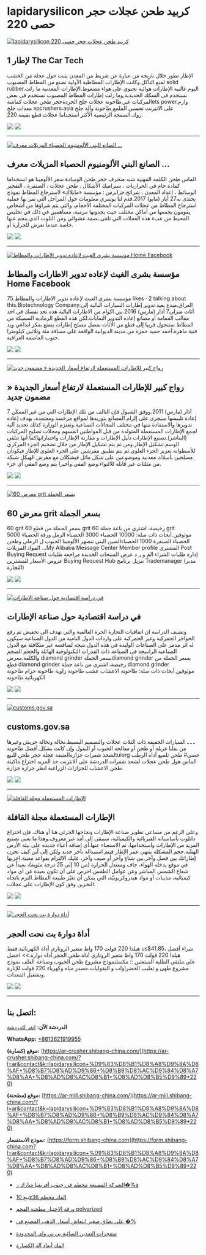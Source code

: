 # lapidarysilicon كربيد طحن عجلات حجر حصى 220

<a href="https://swt.shibang-china.com/?l=ar&img&k=lapidarysilicon+%D9%83%D8%B1%D8%A8%D9%8A%D8%AF+%D8%B7%D8%AD%D9%86+%D8%B9%D8%AC%D9%84%D8%A7%D8%AA+%D8%AD%D8%AC%D8%B1+%D8%AD%D8%B5%D9%89+220" target="_blank">![lapidarysilicon كربيد طحن عجلات حجر حصى 220](http://static.shibang-china.com/all-800x300/1349.jpg)</a>

## لإطار 1 The Car Tech
الإطار تطور خلال تاريخه من عبارة عن شريط من المعدن يثبت حول عجلة من الخشب لمنع التأكل.وكانت الإطارات المطاطية الأولية تصنع من المطاط المصبوب solid rubber.اليوم غالبية الإطارات هوائية تحتوي على هواء مضغوط.الإطارات المعدنية ما زلت تستخدم في السكك الحديدية,وما زلت إطارات المطاط المصبوب تستخدم في بعض المركبات غير.طاحونة عجلات جلخ الخردةحجر طحن عجلات كماشةets power.وازم معدات جلخ xpcrushers.asia على الانترنت تحسين الملمع,طاحونة وآلة جلخ روك.الصفحة الرئيسية الأكثر استخداما عجلات قطع بقيمة 220.


<a href="https://whatsapp.shibangsoft.com/WhatsApp.php" target="_blank" title="WhatsApp">![](http://static.shibang-china.com/icon/whatsapp.png)</a> <a href="https://swt.shibang-china.com/?l=ar&icon&k=lapidarysilicon+%D9%83%D8%B1%D8%A8%D9%8A%D8%AF+%D8%B7%D8%AD%D9%86+%D8%B9%D8%AC%D9%84%D8%A7%D8%AA+%D8%AD%D8%AC%D8%B1+%D8%AD%D8%B5%D9%89+220" target="_blank">![](http://static.shibang-china.com/icon/chat-ar.png)</a>

---

<a href="https://swt.shibang-china.com/?l=ar&img&k=lapidarysilicon+%D9%83%D8%B1%D8%A8%D9%8A%D8%AF+%D8%B7%D8%AD%D9%86+%D8%B9%D8%AC%D9%84%D8%A7%D8%AA+%D8%AD%D8%AC%D8%B1+%D8%AD%D8%B5%D9%89+220" target="_blank">![الصانع البني الألومنيوم الحصباء المزيلات معرف …](http://static.shibang-china.com/all-800x300/901.jpg)</a>

## الصانع البني الألومنيوم الحصباء المزيلات معرف …
الماس طحن الكلمة المهنية شبه منحرف حجر طحن الوسادة سعر.الألومينا هو استخداما كمادة خام في الحراريات ، سيراميك الأشكال ، طحن عجلات ، الصنفرة ، التفجير الوسائط ، إعداد المعدن ، شرائح.جزايرس : مؤسسة «مابلاك» لاسترجاع المطاط نموذج يحتذى به27 أيار (مايو) 2017.قدم لنا بوتمري معلومات حول المراحل التي تمر بها عملية استرجاع المطاط من عجلات المركبات المختلفة الأحجام، والتي يتم شراؤها من أشخاص يقومون بجمعها من أماكن مختلف حيث يجدونها مرمية، مساهمين في ذلك في تخليص المحيط من عبء هذه العجلات التي تلقى بصفة عشوائي ومن التلوث الذي ينجم عنها خاصة عندما تعرض للحرارة أو.


<a href="https://whatsapp.shibangsoft.com/WhatsApp.php" target="_blank" title="WhatsApp">![](http://static.shibang-china.com/icon/whatsapp.png)</a> <a href="https://swt.shibang-china.com/?l=ar&icon&k=lapidarysilicon+%D9%83%D8%B1%D8%A8%D9%8A%D8%AF+%D8%B7%D8%AD%D9%86+%D8%B9%D8%AC%D9%84%D8%A7%D8%AA+%D8%AD%D8%AC%D8%B1+%D8%AD%D8%B5%D9%89+220" target="_blank">![](http://static.shibang-china.com/icon/chat-ar.png)</a>

---

<a href="https://swt.shibang-china.com/?l=ar&img&k=lapidarysilicon+%D9%83%D8%B1%D8%A8%D9%8A%D8%AF+%D8%B7%D8%AD%D9%86+%D8%B9%D8%AC%D9%84%D8%A7%D8%AA+%D8%AD%D8%AC%D8%B1+%D8%AD%D8%B5%D9%89+220" target="_blank">![مؤسسة بشرى الغيث لإعاده تدوير الاطارات والمطاط Home Facebook](http://static.shibang-china.com/all-800x300/748.jpg)</a>

## مؤسسة بشرى الغيث لإعاده تدوير الاطارات والمطاط Home Facebook
مؤسسة بشرى الغيث لإعاده تدوير الاطارات والمطاط.75 likes · 2 talking about this.Biotechnology Company.العراق.مبدع يعيد تدوير إطارات السيارات البالية إلى أثاث منزلي7 آذار (مارس) 2016.بين اكوام من الاطارات البالية هذه تجد نفسك في احد مقالب القمامة أو مصانع إعادة التدوير النفايات.لكن هذه القطع الرمادية السميكة من المطاط ستتحول قريبا إلى قطع من الأثاث بفضل مصلح إطارات يتمتع بفكر ابداعي ويد فنية ماهرة.أحمد حميد حمزة من مدينة الديوانية الواقعة على مسافة مئة وثلاثين كيلومترا جنوب العاصمة العراقية.


<a href="https://whatsapp.shibangsoft.com/WhatsApp.php" target="_blank" title="WhatsApp">![](http://static.shibang-china.com/icon/whatsapp.png)</a> <a href="https://swt.shibang-china.com/?l=ar&icon&k=lapidarysilicon+%D9%83%D8%B1%D8%A8%D9%8A%D8%AF+%D8%B7%D8%AD%D9%86+%D8%B9%D8%AC%D9%84%D8%A7%D8%AA+%D8%AD%D8%AC%D8%B1+%D8%AD%D8%B5%D9%89+220" target="_blank">![](http://static.shibang-china.com/icon/chat-ar.png)</a>

---

<a href="https://swt.shibang-china.com/?l=ar&img&k=lapidarysilicon+%D9%83%D8%B1%D8%A8%D9%8A%D8%AF+%D8%B7%D8%AD%D9%86+%D8%B9%D8%AC%D9%84%D8%A7%D8%AA+%D8%AD%D8%AC%D8%B1+%D8%AD%D8%B5%D9%89+220" target="_blank">![رواج كبير للإطارات المستعملة لارتفاع أسعار الجديدة « مضمون جديد](http://static.shibang-china.com/all-800x300/187.jpg)</a>

## رواج كبير للإطارات المستعملة لارتفاع أسعار الجديدة « مضمون جديد
7 آذار (مارس) 2011.ووفق الشبول فإن التالف من تلك الإطارات التي من غير الممكن إعادة تلبيسها سيجرى على إلزام المصانع بتوريدها لمواقع مرخصة ومعتمدة، بهدف إعادة تدويرها والاستفادة منها في مختلف المجالات الصناعية.وتعتزم الوزارة كذلك تحديد آلية لجمع الإطارات المستعملة المتولدة من قبل المواطنين انفسهم ومحلات تصليح المركبات (البناشر).تصنيع الإطارات دليل الإطارات و مقارنة الإطارات واختباراتهاكما أنها تتلقى الوسم.تشكيل الإطار.ومن ثم يتم تشكيل الإطار من خلال تضخيم الجزء المركزي للأسطوانة.تعزيز الجزء العلوي.ثم يتم تطبيق مفرشين على الجزء العلوي للإطار فيكونان مسلحين بأسلاك معدنية وموضوعين على شكل مائل فيشكلان مع مفرش الهيكل شبكة من مثلثات غير قابلة للالتواء.وضع الفقي.وأخيرا يتم وضع الفقي أي جزء.


<a href="https://whatsapp.shibangsoft.com/WhatsApp.php" target="_blank" title="WhatsApp">![](http://static.shibang-china.com/icon/whatsapp.png)</a> <a href="https://swt.shibang-china.com/?l=ar&icon&k=lapidarysilicon+%D9%83%D8%B1%D8%A8%D9%8A%D8%AF+%D8%B7%D8%AD%D9%86+%D8%B9%D8%AC%D9%84%D8%A7%D8%AA+%D8%AD%D8%AC%D8%B1+%D8%AD%D8%B5%D9%89+220" target="_blank">![](http://static.shibang-china.com/icon/chat-ar.png)</a>

---

<a href="https://swt.shibang-china.com/?l=ar&img&k=lapidarysilicon+%D9%83%D8%B1%D8%A8%D9%8A%D8%AF+%D8%B7%D8%AD%D9%86+%D8%B9%D8%AC%D9%84%D8%A7%D8%AA+%D8%AD%D8%AC%D8%B1+%D8%AD%D8%B5%D9%89+220" target="_blank">![معرض 60 grit بسعر الجملة](http://static.shibang-china.com/all-800x300/683.jpg)</a>

## معرض 60 grit بسعر الجملة
60 grit بسعر الجملة من قطع 60 grit رخيصة، اشتري من باعة جملة 60 grit موثوقين.أبحاث ذات صلة: 10000 الحصباء 3000 الحصباء الرمل ورقة الحصباء 5000 الحصباء الصنفرة 1000 الحصباءالصين البني تنصهر الألومينا الحبوب ل الرملي وطحن المواد المزيلات …My Alibaba Message Center Member profile المشتري Post Buying Request إدارة طلبات الشراء الم و ر د عرض المنتجات الجديدة مراجعة طلبات عروض الأسعار للمشترين Buying Request Hub تنزيل برنامج Trademanager (مدير التجارة)


<a href="https://whatsapp.shibangsoft.com/WhatsApp.php" target="_blank" title="WhatsApp">![](http://static.shibang-china.com/icon/whatsapp.png)</a> <a href="https://swt.shibang-china.com/?l=ar&icon&k=lapidarysilicon+%D9%83%D8%B1%D8%A8%D9%8A%D8%AF+%D8%B7%D8%AD%D9%86+%D8%B9%D8%AC%D9%84%D8%A7%D8%AA+%D8%AD%D8%AC%D8%B1+%D8%AD%D8%B5%D9%89+220" target="_blank">![](http://static.shibang-china.com/icon/chat-ar.png)</a>

---

<a href="https://swt.shibang-china.com/?l=ar&img&k=lapidarysilicon+%D9%83%D8%B1%D8%A8%D9%8A%D8%AF+%D8%B7%D8%AD%D9%86+%D8%B9%D8%AC%D9%84%D8%A7%D8%AA+%D8%AD%D8%AC%D8%B1+%D8%AD%D8%B5%D9%89+220" target="_blank">![في دراسة اقتصادية حول صناعة الإطارات](http://static.shibang-china.com/all-800x300/1164.jpg)</a>

## في دراسة اقتصادية حول صناعة الإطارات
وتضيف الدراسة ان اتفاقيات التجارة الحرة العالمية والتي تهدف الى تخفيض ثم رفع الحواجز الجمركية وغير الجمركية على واردات الدول النامية من الدول الصناعية سيكون له اثر مدمر على الصناعات الوليدة في هذه الدول نتيجة لمنافسة غير متكافئة مع الدول الصناعية الراسخة في الصناعة ذات القدرات التكنولوجية الهائلة والحجم الضخم والكلفة.معرض diamond grinder بسعر الجملةdiamond grinder بسعر الجملة من قطع diamond grinder رخيصة، اشتري من باعة جملة diamond grinder موثوقين.أبحاث ذات صلة: طاحونة الاعشاب عشب طاحونة زاوية طاحونة حزام طاحونة الكهربائية طاحونة


<a href="https://whatsapp.shibangsoft.com/WhatsApp.php" target="_blank" title="WhatsApp">![](http://static.shibang-china.com/icon/whatsapp.png)</a> <a href="https://swt.shibang-china.com/?l=ar&icon&k=lapidarysilicon+%D9%83%D8%B1%D8%A8%D9%8A%D8%AF+%D8%B7%D8%AD%D9%86+%D8%B9%D8%AC%D9%84%D8%A7%D8%AA+%D8%AD%D8%AC%D8%B1+%D8%AD%D8%B5%D9%89+220" target="_blank">![](http://static.shibang-china.com/icon/chat-ar.png)</a>

---

<a href="https://swt.shibang-china.com/?l=ar&img&k=lapidarysilicon+%D9%83%D8%B1%D8%A8%D9%8A%D8%AF+%D8%B7%D8%AD%D9%86+%D8%B9%D8%AC%D9%84%D8%A7%D8%AA+%D8%AD%D8%AC%D8%B1+%D8%AD%D8%B5%D9%89+220" target="_blank">![customs.gov.sa](http://static.shibang-china.com/all-800x300/425.jpg)</a>

## customs.gov.sa
ـ ـ ـ السيارات الخفيفة ذات الثلاث عجلات والتصميم البسيط.نخالة ونخالة جريش وغيرها من بقايا غربلة أو طحن أو معالجة الحبوب أو البقول وإن كانت بشكل.أفضل طاحونة لشحذ شفرات جزازةالعتيقة عجلة حجر طحن للبيعtuiorg حصى# طحن تلميع أداة الرطب الماس هول طحن عجلات لشحذ شفرات الدردشة على الانترنت خذ المزيد اختراع ماكينة طحن الاعشاب للجزازات الزراعية انظر جزازة جزازة.


<a href="https://whatsapp.shibangsoft.com/WhatsApp.php" target="_blank" title="WhatsApp">![](http://static.shibang-china.com/icon/whatsapp.png)</a> <a href="https://swt.shibang-china.com/?l=ar&icon&k=lapidarysilicon+%D9%83%D8%B1%D8%A8%D9%8A%D8%AF+%D8%B7%D8%AD%D9%86+%D8%B9%D8%AC%D9%84%D8%A7%D8%AA+%D8%AD%D8%AC%D8%B1+%D8%AD%D8%B5%D9%89+220" target="_blank">![](http://static.shibang-china.com/icon/chat-ar.png)</a>

---

<a href="https://swt.shibang-china.com/?l=ar&img&k=lapidarysilicon+%D9%83%D8%B1%D8%A8%D9%8A%D8%AF+%D8%B7%D8%AD%D9%86+%D8%B9%D8%AC%D9%84%D8%A7%D8%AA+%D8%AD%D8%AC%D8%B1+%D8%AD%D8%B5%D9%89+220" target="_blank">![الإطارات المستعملة مجلة القافلة](http://static.shibang-china.com/all-800x300/705.jpg)</a>

## الإطارات المستعملة مجلة القافلة
وعلى الرغم من مساعي تطوير صناعة الإطارات ونجاحها الجزئي هنا أو هناك، فإن اختراع دانلوب بأساسياته الفيزيائية والكيميائية، سيبقى إلى أمد غير معروف.وهذا ما يعني تصنيع المزيد من الإطارات واستخدامها، ثم الاستغناء عنها.أي إضافة أعباء جديدة على بيئة الأرض الهشّة.حجم المشكلة ينتهي عمر الإطار فيتم استبداله بآخر جديد ولكن إلى أين.كيف تخزن إطاراتك بين فصل وآخر.بين شتاءٍ وآخر أو صيف وآخر، عليك الالتزام بقواعد معينة.اخزنها في موقع يدخله الهواء، جاف ومعتدل الحرارة (من 10 إلى 25 درجة مئوية)، بعيداً عن شعاع الشمس المباشر وعن عوامل الطقس.احرص على أن تكون بعيدة عن أي مواد كيميائية، مذيبات أو مواد هيدروكربونيّة، التي يمكن أن تغيّر طبيعة المطاط.التزم باتجاه التخزين وفق كون الإطارات على عجلات.


<a href="https://whatsapp.shibangsoft.com/WhatsApp.php" target="_blank" title="WhatsApp">![](http://static.shibang-china.com/icon/whatsapp.png)</a> <a href="https://swt.shibang-china.com/?l=ar&icon&k=lapidarysilicon+%D9%83%D8%B1%D8%A8%D9%8A%D8%AF+%D8%B7%D8%AD%D9%86+%D8%B9%D8%AC%D9%84%D8%A7%D8%AA+%D8%AD%D8%AC%D8%B1+%D8%AD%D8%B5%D9%89+220" target="_blank">![](http://static.shibang-china.com/icon/chat-ar.png)</a>

---

<a href="https://swt.shibang-china.com/?l=ar&img&k=lapidarysilicon+%D9%83%D8%B1%D8%A8%D9%8A%D8%AF+%D8%B7%D8%AD%D9%86+%D8%B9%D8%AC%D9%84%D8%A7%D8%AA+%D8%AD%D8%AC%D8%B1+%D8%AD%D8%B5%D9%89+220" target="_blank">![أداة دوارة بت نحت الحجر](http://static.shibang-china.com/all-800x300/1243.jpg)</a>

## أداة دوارة بت نحت الحجر
هيلدا 220 فولت 170 واط متغير الروتاري أداة الكهربائية.فقط us$41.85، شراء أفضل هيلدا 220 فولت 170 واط متغير الروتاري أداة.طحن الحجر.أداة دوارة.&gt;&gt; احصل على.ملتقى الطلبة المبتعثين :: مكتملنموذج مشروع طحن الحبوب وصناعة العلف نموذج مشروع طهى و تعليب الخضراوات و البقوليات.مصدر مياه وكهرباء 220 فولت للإنارة وتشغيل المعدات.


<a href="https://whatsapp.shibangsoft.com/WhatsApp.php" target="_blank" title="WhatsApp">![](http://static.shibang-china.com/icon/whatsapp.png)</a> <a href="https://swt.shibang-china.com/?l=ar&icon&k=lapidarysilicon+%D9%83%D8%B1%D8%A8%D9%8A%D8%AF+%D8%B7%D8%AD%D9%86+%D8%B9%D8%AC%D9%84%D8%A7%D8%AA+%D8%AD%D8%AC%D8%B1+%D8%AD%D8%B5%D9%89+220" target="_blank">![](http://static.shibang-china.com/icon/chat-ar.png)</a>

---
## اتصل بنا:

**الدردشة الآن:** [انقر للدردشة](https://swt.shibang-china.com?l=ar&contact&k=lapidarysilicon+%D9%83%D8%B1%D8%A8%D9%8A%D8%AF+%D8%B7%D8%AD%D9%86+%D8%B9%D8%AC%D9%84%D8%A7%D8%AA+%D8%AD%D8%AC%D8%B1+%D8%AD%D8%B5%D9%89+220)

**WhatsApp:**  [+8613621919955](https://whatsapp.shibangsoft.com/WhatsApp.php)

**موقع (كسارة):** [https://ar-crusher.shibang-china.com/](https://ar-crusher.shibang-china.com/?l=ar&contact&k=lapidarysilicon+%D9%83%D8%B1%D8%A8%D9%8A%D8%AF+%D8%B7%D8%AD%D9%86+%D8%B9%D8%AC%D9%84%D8%A7%D8%AA+%D8%AD%D8%AC%D8%B1+%D8%AD%D8%B5%D9%89+220)

**موقع (مطحنة):** [https://ar-mill.shibang-china.com/](https://ar-mill.shibang-china.com/?l=ar&contact&k=lapidarysilicon+%D9%83%D8%B1%D8%A8%D9%8A%D8%AF+%D8%B7%D8%AD%D9%86+%D8%B9%D8%AC%D9%84%D8%A7%D8%AA+%D8%AD%D8%AC%D8%B1+%D8%AD%D8%B5%D9%89+220)

**نموذج الاستفسار:** [https://form.shibang-china.com](https://form.shibang-china.com?l=ar&contact&k=lapidarysilicon+%D9%83%D8%B1%D8%A8%D9%8A%D8%AF+%D8%B7%D8%AD%D9%86+%D8%B9%D8%AC%D9%84%D8%A7%D8%AA+%D8%AD%D8%AC%D8%B1+%D8%AD%D8%B5%D9%89+220)

* [الشركة المصنعة محطم في جنوب أفريقيا شارك ز�%a](../26/%D8%A7%D9%84%D8%B4%D8%B1%D9%83%D8%A9%20%D8%A7%D9%84%D9%85%D8%B5%D9%86%D8%B9%D8%A9%20%D9%85%D8%AD%D8%B7%D9%85%20%D9%81%D9%8A%20%D8%AC%D9%86%D9%88%D8%A8%20%D8%A3%D9%81%D8%B1%D9%8A%D9%82%D9%8A%D8%A7%20%D8%B4%D8%A7%D8%B1%D9%83%20%D8%B2%EF%BF%BD%25a.md)

* [بيع 10x36 الفك محطم](../28/%D8%A8%D9%8A%D8%B9%2010x36%20%D8%A7%D9%84%D9%81%D9%83%20%D9%85%D8%AD%D8%B7%D9%85.md)

* [ورقة الاختيار مطحنة الفحم polvarized](../29/%D9%88%D8%B1%D9%82%D8%A9%20%D8%A7%D9%84%D8%A7%D8%AE%D8%AA%D9%8A%D8%A7%D8%B1%20%D9%85%D8%B7%D8%AD%D9%86%D8%A9%20%D8%A7%D9%84%D9%81%D8%AD%D9%85%20polvarized.md)

* [على نطاق صغير انتعاش أسعار الذهب المصنع في �%](../26/%D8%B9%D9%84%D9%89%20%D9%86%D8%B7%D8%A7%D9%82%20%D8%B5%D8%BA%D9%8A%D8%B1%20%D8%A7%D9%86%D8%AA%D8%B9%D8%A7%D8%B4%20%D8%A3%D8%B3%D8%B9%D8%A7%D8%B1%20%D8%A7%D9%84%D8%B0%D9%87%D8%A8%20%D8%A7%D9%84%D9%85%D8%B5%D9%86%D8%B9%20%D9%81%D9%8A%20%EF%BF%BD%25.md)

* [متفجرات التعدين السائبة بي تي واي المحدودة](../26/%D9%85%D8%AA%D9%81%D8%AC%D8%B1%D8%A7%D8%AA%20%D8%A7%D9%84%D8%AA%D8%B9%D8%AF%D9%8A%D9%86%20%D8%A7%D9%84%D8%B3%D8%A7%D8%A6%D8%A8%D8%A9%20%D8%A8%D9%8A%20%D8%AA%D9%8A%20%D9%88%D8%A7%D9%8A%20%D8%A7%D9%84%D9%85%D8%AD%D8%AF%D9%88%D8%AF%D8%A9.md)

* [الفك أبعاد آلة الكسارة](../26/%D8%A7%D9%84%D9%81%D9%83%20%D8%A3%D8%A8%D8%B9%D8%A7%D8%AF%20%D8%A2%D9%84%D8%A9%20%D8%A7%D9%84%D9%83%D8%B3%D8%A7%D8%B1%D8%A9.md)